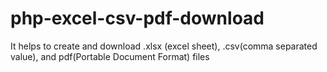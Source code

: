 # php-excel-csv-pdf-download
It helps to create and download .xlsx (excel sheet), .csv(comma separated value), and pdf(Portable Document Format) files
